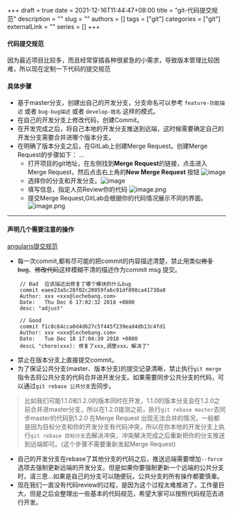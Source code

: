 +++ 
draft = true
date = 2021-12-16T11:44:47+08:00
title = "git-代码提交规范"
description = ""
slug = ""
authors = []
tags = ["git"]
categories = ["git"]
externalLink = ""
series = []
+++

#### 代码提交规范
因为最近项目比较多，而且经常穿插各种很紧急的小需求，导致版本管理比较困难，所以现在定制一下代码的提交规范

#### 具体步骤
- 基于master分支，创建出自己的开发分支，分支命名可以参考 `feature-功能描述` 或者 `bug-bug描述` 或者 `develop-姓名` 这样的模式。
- 在自己的开发分支上修改代码，创建Commit。
- 在开发完成之后，将自己本地的开发分支推送到远端，这时候需要确定自己的开发分支需要合并进哪个版本分支。
- 在明确了版本分支之后，在GitLab上创建Merge Request。创建Merge Request的步骤如下：
    ...
    <!--more-->
    - 打开项目的git地址，在左侧找到**Merge Request**的链接，点击进入Merge Request，然后点击右上角的**New Merge Request** 按钮 ![image](https://p9-juejin.byteimg.com/tos-cn-i-k3u1fbpfcp/dc964aa81add470cb231d9bcd00a2646~tplv-k3u1fbpfcp-watermark.image)
    - 选择你的分支和开发分支。![image](https://p9-juejin.byteimg.com/tos-cn-i-k3u1fbpfcp/ee20783a344243c7ab1e88f28f749b6f~tplv-k3u1fbpfcp-watermark.image)
    - 填写信息，指定人员Review你的代码 ![image.png](https://p1-juejin.byteimg.com/tos-cn-i-k3u1fbpfcp/ecf467fe0925491595895c8645ee04a9~tplv-k3u1fbpfcp-watermark.image)
    - 提交Merge Request,GitLab会根据你的代码情况展示不同的界面。
        ![image.png](https://p1-juejin.byteimg.com/tos-cn-i-k3u1fbpfcp/393607a0faf8415092a0a4dfbcc36194~tplv-k3u1fbpfcp-watermark.image)
    
---

#### 声明几个需要注意的操作
[angularjs提交规范](http://www.ruanyifeng.com/blog/2016/01/commit_message_change_log.html)

- 每一次commit,都有尽可能的把commit的内容描述清楚，禁止用类似~~修复bug~~、~~修改代码~~这样模糊不清的描述作为commit msg 提交。
```ssh
    // Bad  应该描述出修复了哪个模块的什么bug
    commit eaee23a5c28f02c28059fa6c91df898ca41730a8
    Author: xxx <xxx@lechebang.com>
    Date:   Thu Dec 6 17:02:32 2018 +0800
    desc: "adjust"

    // Good
    commit f1c8c64cca0d4d627c5f445f239ead4db13c4fd1
    Author: xxx <xxx@lechebang.com>
    Date:   Tue Dec 18 17:04:39 2018 +0800
    descL "chore(xxx): 修复了xxx,调整xxx，解决了"
```
- 禁止在版本分支上直接提交commit。
-  为了保证公共分支(master、版本分支)的提交记录清晰，禁止执行`git merge`指令去将公共分支的代码合并进开发分支。如果需要同步公共分支的代码，可以通过`git rebase 公共分支`去同步。
> 比如我们可能1.1.0和1.2.0的版本同时在开发，1.1.0的版本分支会在1.2.0之前合并进master分支，所以在1.2.0提测之前，执行`git rebase master`去同步master的代码到1.2.0
> 在Merge Request 出现无法合并的情况，一般都是因为目标分支和你的开发分支有代码冲突，所以在你本地的开发分支上执行`git rebase 目标分支`去解决冲突，冲突解决完成之后重新把你的分支推送到远端即可。(这个步骤不需要重新发起Merge Request)

- 自己的开发分支在rebase了其他分支的代码之后，推送远端需要增加`--force` 选项去强制更新远端的开发分支。但是如果你要强制更新一个远端的公共分支时，请三思...如果是自己的分支可以随便玩，公共分支的所有操作都要慎重。
- 现在我们一直没有代码review的过程，是因为这个过程太难推进了，工作量巨大，但是之后会整理出一些基本的代码规范，希望大家可以按照代码规范去进行开发。